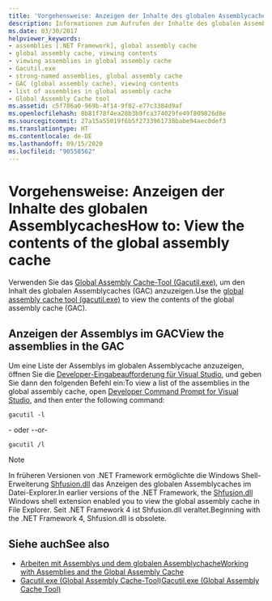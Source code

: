 ```yaml
---
title: 'Vorgehensweise: Anzeigen der Inhalte des globalen Assemblycaches'
description: Informationen zum Aufrufen der Inhalte des globalen Assemblycache in .NET mithilfe des Global Assembly Cache-Tools (gacutil.exe).
ms.date: 03/30/2017
helpviewer_keywords:
- assemblies [.NET Framework], global assembly cache
- global assembly cache, viewing contents
- viewing assemblies in global assembly cache
- Gacutil.exe
- strong-named assemblies, global assembly cache
- GAC (global assembly cache), viewing contents
- list of assemblies in global assembly cache
- Global Assembly Cache tool
ms.assetid: c5f786a0-969b-4f14-9f02-e77c3384d9af
ms.openlocfilehash: 8b81f78f4ea28b3b9fca374029fe49f809826d8e
ms.sourcegitcommit: 27a15a55019f6b5f2733961738babe94aec0def3
ms.translationtype: HT
ms.contentlocale: de-DE
ms.lasthandoff: 09/15/2020
ms.locfileid: "90558562"
---
```

# <a name="how-to-view-the-contents-of-the-global-assembly-cache"></a><span data-ttu-id="a06f7-103">Vorgehensweise: Anzeigen der Inhalte des globalen Assemblycaches</span><span class="sxs-lookup"><span data-stu-id="a06f7-103">How to: View the contents of the global assembly cache</span></span>

<span data-ttu-id="a06f7-104">Verwenden Sie das [Global Assembly Cache-Tool (Gacutil.exe)](../tools/gacutil-exe-gac-tool.md), um den Inhalt des globalen Assemblycaches (GAC) anzuzeigen.</span><span class="sxs-lookup"><span data-stu-id="a06f7-104">Use the [global assembly cache tool (gacutil.exe)](../tools/gacutil-exe-gac-tool.md) to view the contents of the global assembly cache (GAC).</span></span>

## <a name="view-the-assemblies-in-the-gac"></a><span data-ttu-id="a06f7-105">Anzeigen der Assemblys im GAC</span><span class="sxs-lookup"><span data-stu-id="a06f7-105">View the assemblies in the GAC</span></span>

<span data-ttu-id="a06f7-106">Um eine Liste der Assemblys im globalen Assemblycache anzuzeigen, öffnen Sie die [Developer-Eingabeaufforderung für Visual Studio](../tools/developer-command-prompt-for-vs.md), und geben Sie dann den folgenden Befehl ein:</span><span class="sxs-lookup"><span data-stu-id="a06f7-106">To view a list of the assemblies in the global assembly cache, open [Developer Command Prompt for Visual Studio](../tools/developer-command-prompt-for-vs.md), and then enter the following command:</span></span>

```shell
gacutil -l
```

<span data-ttu-id="a06f7-107">- oder -</span><span class="sxs-lookup"><span data-stu-id="a06f7-107">-or-</span></span>

```shell
gacutil /l
```

> [!NOTE]
> <span data-ttu-id="a06f7-108">In früheren Versionen von .NET Framework ermöglichte die Windows Shell-Erweiterung [Shfusion.dll](/previous-versions/dotnet/netframework-4.0/34149zk3(v=vs.100)) das Anzeigen des globalen Assemblycaches im Datei-Explorer.</span><span class="sxs-lookup"><span data-stu-id="a06f7-108">In earlier versions of the .NET Framework, the [Shfusion.dll](/previous-versions/dotnet/netframework-4.0/34149zk3(v=vs.100)) Windows shell extension enabled you to view the global assembly cache in File Explorer.</span></span> <span data-ttu-id="a06f7-109">Seit .NET Framework 4 ist Shfusion.dll veraltet.</span><span class="sxs-lookup"><span data-stu-id="a06f7-109">Beginning with the .NET Framework 4, Shfusion.dll is obsolete.</span></span>

## <a name="see-also"></a><span data-ttu-id="a06f7-110">Siehe auch</span><span class="sxs-lookup"><span data-stu-id="a06f7-110">See also</span></span>

- [<span data-ttu-id="a06f7-111">Arbeiten mit Assemblys und dem globalen Assemblychache</span><span class="sxs-lookup"><span data-stu-id="a06f7-111">Working with Assemblies and the Global Assembly Cache</span></span>](working-with-assemblies-and-the-gac.md)
- [<span data-ttu-id="a06f7-112">Gacutil.exe (Global Assembly Cache-Tool)</span><span class="sxs-lookup"><span data-stu-id="a06f7-112">Gacutil.exe (Global Assembly Cache Tool)</span></span>](../tools/gacutil-exe-gac-tool.md)
